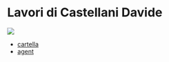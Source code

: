 # Lavori di Castellani Davide
![](https://www.castellanidavide.it/assets/img/main-covers/main.jpg)
 - [cartella](https://github.com/CastellaniDavideTest/Test22-2020-2022-T-CI/blob/18576/cartella/docs/README.md)
 - [agent](https://github.com/CastellaniDavideTest/Test22-2020-2022-T-CI/blob/18576/agent/docs/README.md)
